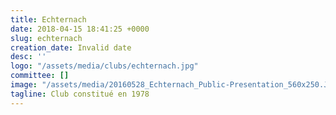 ```yaml
---
title: Echternach
date: 2018-04-15 18:41:25 +0000
slug: echternach
creation_date: Invalid date
desc: ''
logo: "/assets/media/clubs/echternach.jpg"
committee: []
image: "/assets/media/20160528_Echternach_Public-Presentation_560x250.JPG"
tagline: Club constitué en 1978
---
```

